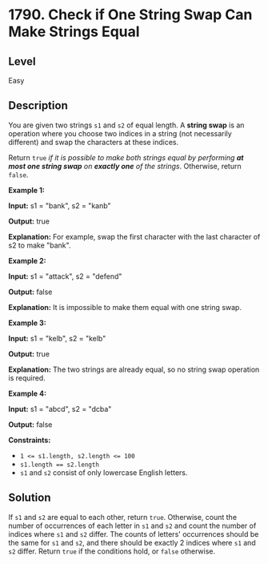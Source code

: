 # 1790. Check if One String Swap Can Make Strings Equal
## Level
Easy

## Description
You are given two strings `s1` and `s2` of equal length. A **string swap** is an operation where you choose two indices in a string (not necessarily different) and swap the characters at these indices.

Return `true` *if it is possible to make both strings equal by performing **at most one string swap** on **exactly one** of the strings*. Otherwise, return `false`.

**Example 1:**

**Input:** s1 = "bank", s2 = "kanb"

**Output:** true

**Explanation:** For example, swap the first character with the last character of s2 to make "bank".

**Example 2:**

**Input:** s1 = "attack", s2 = "defend"

**Output:** false

**Explanation:** It is impossible to make them equal with one string swap.

**Example 3:**

**Input:** s1 = "kelb", s2 = "kelb"

**Output:** true

**Explanation:** The two strings are already equal, so no string swap operation is required.

**Example 4:**

**Input:** s1 = "abcd", s2 = "dcba"

**Output:** false

**Constraints:**

* `1 <= s1.length, s2.length <= 100`
* `s1.length == s2.length`
* `s1` and `s2` consist of only lowercase English letters.

## Solution
If `s1` and `s2` are equal to each other, return `true`. Otherwise, count the number of occurrences of each letter in `s1` and `s2` and count the number of indices where `s1` and `s2` differ. The counts of letters' occurrences should be the same for `s1` and `s2`, and there should be exactly 2 indices where `s1` and `s2` differ. Return `true` if the conditions hold, or `false` otherwise.
